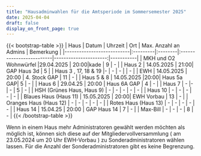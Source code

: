 ```yaml
---
title: "Hausadminwahlen für die Amtsperiode im Sommersemester 2025"
date: 2025-04-04
draft: false
display_on_front_page: true
---
```


{{< bootstrap-table >}}
| Haus                      | Datum    | Uhrzeit | Ort                      | Max. Anzahl an Admins | Bemerkung |
|---------------------------|:---------|:--------|:-------------------------|----------------------:|-----------|
| MKH und O2 Wohnwürfel     |29.04.2025 | 20:00|kade    | 9                     |     -      |
| Haus 2                    | 14.05.2025 | 21:00| GAP Haus 3d             |   5      |
| Haus 3 , 17, 18 & 19                  |- | -  | - |                   |   -        |
| EWH                       | 14.05.2025         | 20:00      | 4. Stock GAP                              | 11                    |    -       |
| Haus 5 & 8              | 14.05.2025    |20:00|               Haus 5a GAP| 5                     |     -      |
| Haus 6                    | 29.04.25   |   20:00  |    Haus 6A GAP                             | 4                     |    -       |
| Haus 7                    | -       |-  |     -                           | 5                     |    -       |
| HSH (Grünes Haus, Haus 9) |   -       |    -     |           -               |          -             |     -      |
| Haus 10      |  -     |    -      |              -                               | -                    |    -       |
| Blaues Haus (Haus 11)     | 15.05.2025  |   20:00|   EWH Vorbau  |  13                 |      -     |
| Oranges Haus (Haus 12)    |  -        |     -    |          -                |             -          |     -      |
| Rotes Haus (Haus 13)      |    -      |    -     |             -             |            -           |      -     |
| Haus 14                   | 15.04.25 | 20:00 |      GAP Haus 14                     | 7                    |    -       |
| Max-Bill                  |    -    | -  | -                                   | 8                     |      -     |
{{< /bootstrap-table >}}
&nbsp;

Wenn in einem Haus mehr Administratoren gewählt werden möchten als möglich ist, können sich diese auf der
Mitgliedervollversammlung ( am 23.05.2024 um 20 Uhr EWH-Vorbau ) zu Sonderadministratoren wählen lassen. Für die Anzahl der Sonderadministratoren gibt es keine
Begrenzung.
